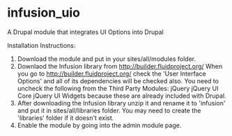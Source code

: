 infusion_uio
============

A Drupal module that integrates UI Options into Drupal

Installation Instructions:

1. Download the module and put in your sites/all/modules folder.
2. Downlaod the Infusion library from http://builder.fluidproject.org/
When you go to http://builder.fluidproject.org/ check the 'User Interface Options' and all of its dependencies will be checked also. 
You need to uncheck the following from the Third Party Modules:
jQuery
jQuery UI Core
jQuery UI Widgets
because these are already included with Drupal.
3. After downloading the Infusion library unzip it and rename it to 'infusion' and put it in sites/all/libraries folder.
You may need to create the 'libraries' folder if it doesn't exist.
4. Enable the module by going into the admin module page.